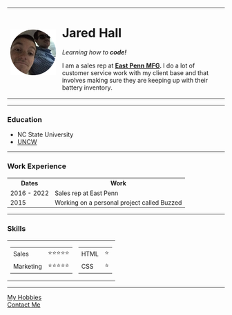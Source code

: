 <html lang="en" dir="ltr">

<head>
  <meta charset="utf-8">
  <title>Jared's Personal Site</title>
</head>

<body>
  <table cellspacing=20>
    <tr>
      <td><img src="jared.png"></td>
      <td>
        <h1>Jared Hall</h1>
        <p><em>Learning how to <strong>code!</strong></em></p>
        <p>I am a sales rep at <strong><a href="https://www.eastpennmanufacturing.com/">East Penn MFG</a>.</strong> I do a lot of customer service work with my client base and that involves making sure they are keeping up with their battery
          inventory. </p>
      </td>
    </tr>
  </table>


  <hr>
  <h3>Education</h3>
  <ul>
    <li>NC State University</li>
    <li><a href="https://uncw.edu/">UNCW</a></li>
  </ul>
  <hr>
  <h3>Work Experience</h3>

  <table cellspacing="10">
    <th>Dates</th>
    <th>Work</th>
    <tr>
      <td>2016 - 2022</td>
      <td>Sales rep at East Penn</td>
    </tr>
    <tr>
      <td>2015</td>
      <td>Working on a personal project called Buzzed</td>
    </tr>
  </table>
<hr>
  <h3>Skills</h3>
  <table cellspacing="20">
    <tr>
      <td>
        <table>
          <tr>
            <td>
              Sales
            </td>
            <td>
              ⭐⭐⭐⭐⭐
            </td>
          </tr>
          <tr>
            <td>
              Marketing
            </td>
            <td>
              ⭐⭐⭐⭐⭐
            </td>
          </tr>
    
  </table>
  </td>
  <td>
    <table>
      <tr>
        <td>
          HTML
        </td>
        <td>
          ⭐
        </td>
      </tr>
      <tr>
        <td>
          CSS
        </td>
        <td>
          ⭐
        </td>
      </tr>
    </table>
  </td>
  </tr>
</table>


  <hr>
  <a href="hobbies.html">My Hobbies</a>
  <br>
  <a href="ContactMe.html">Contact Me</a>
</body>
</html>
